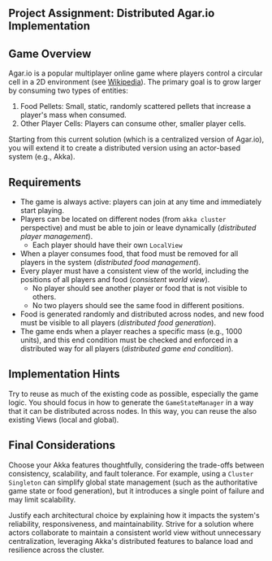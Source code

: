 ## Project Assignment: Distributed Agar.io Implementation

## Game Overview
Agar.io is a popular multiplayer online game where players control a circular cell in a 2D environment (see [Wikipedia](https://en.wikipedia.org/wiki/Agar.io)).
The primary goal is to grow larger by consuming two types of entities:
1. Food Pellets: Small, static, randomly scattered pellets that increase a player's mass when consumed.
2. Other Player Cells: Players can consume other, smaller player cells.

Starting from this current solution (which is a centralized version of Agar.io), 
 you will extend it to create a distributed version using an actor-based system (e.g., Akka).

## Requirements
- The game is always active: players can join at any time and immediately start playing.
- Players can be located on different nodes (from `akka cluster` perspective) and must be able to join or leave dynamically (*distributed player management*).
  - Each player should have their own `LocalView`
- When a player consumes food, that food must be removed for all players in the system (*distributed food management*).
- Every player must have a consistent view of the world, including the positions of all players and food (*consistent world view*).
  - No player should see another player or food that is not visible to others.
  - No two players should see the same food in different positions.
- Food is generated randomly and distributed across nodes, and new food must be visible to all players (*distributed food generation*).
- The game ends when a player reaches a specific mass (e.g., 1000 units), and this end condition must be checked and enforced in a distributed way for all players (*distributed game end condition*).

## Implementation Hints
Try to reuse as much of the existing code as possible, especially the game logic.
You should focus in how to generate the `GameStateManager` in a way that it can be distributed across nodes.
In this way, you can reuse the also existing Views (local and global).


## Final Considerations
Choose your Akka features thoughtfully, considering the trade-offs between consistency, scalability, and fault tolerance. 
For example, using a `Cluster Singleton` can simplify global state management (such as the authoritative game state or food generation),
but it introduces a single point of failure and may limit scalability. 

Justify each architectural choice by explaining how it impacts the system's reliability, responsiveness, and maintainability. 
Strive for a solution where actors collaborate to maintain a consistent world view without unnecessary centralization, 
leveraging Akka's distributed features to balance load and resilience across the cluster.
